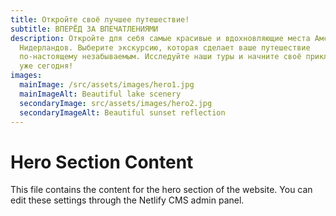 ```yaml
---
title: Откройте своё лучшее путешествие!
subtitle: ВПЕРЁД ЗА ВПЕЧАТЛЕНИЯМИ
description: Откройте для себя самые красивые и вдохновляющие места Амстердама и
  Нидерландов. Выберите экскурсию, которая сделает ваше путешествие
  по-настоящему незабываемым. Исследуйте наши туры и начните своё приключение
  уже сегодня!
images:
  mainImage: /src/assets/images/hero1.jpg
  mainImageAlt: Beautiful lake scenery
  secondaryImage: src/assets/images/hero2.jpg
  secondaryImageAlt: Beautiful sunset reflection
---
```


# Hero Section Content

This file contains the content for the hero section of the website. You can edit these settings through the Netlify CMS admin panel.
